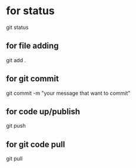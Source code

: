 # for status 
git status 

## for file adding 
git add .

## for git commit
git commit -m "your message that want to commit"

## for code up/publish
git push

## for git code pull 
git pull

